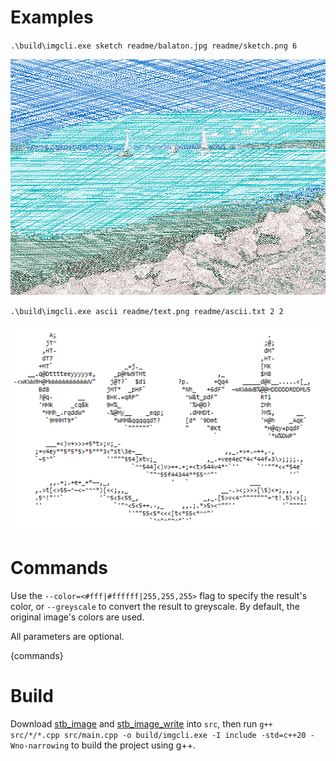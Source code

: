 # Examples

`.\build\imgcli.exe sketch readme/balaton.jpg readme/sketch.png 6`

<img src="https://raw.githubusercontent.com/bks1b/image-cli/main/readme/sketch.png">

`.\build\imgcli.exe ascii readme/text.png readme/ascii.txt 2 2`

<img src="https://raw.githubusercontent.com/bks1b/image-cli/main/readme/ascii.png">

# Commands

Use the `--color=<#fff|#ffffff|255,255,255>` flag to specify the result's color, or `--greyscale` to convert the result to greyscale. By default, the original image's colors are used.

All parameters are optional.

{commands}

# Build

Download [stb_image](https://github.com/nothings/stb/blob/master/stb_image.h) and [stb_image_write](https://github.com/nothings/stb/blob/master/stb_image_write.h) into `src`, then run `g++ src/*/*.cpp src/main.cpp -o build/imgcli.exe -I include -std=c++20 -Wno-narrowing` to build the project using g++.